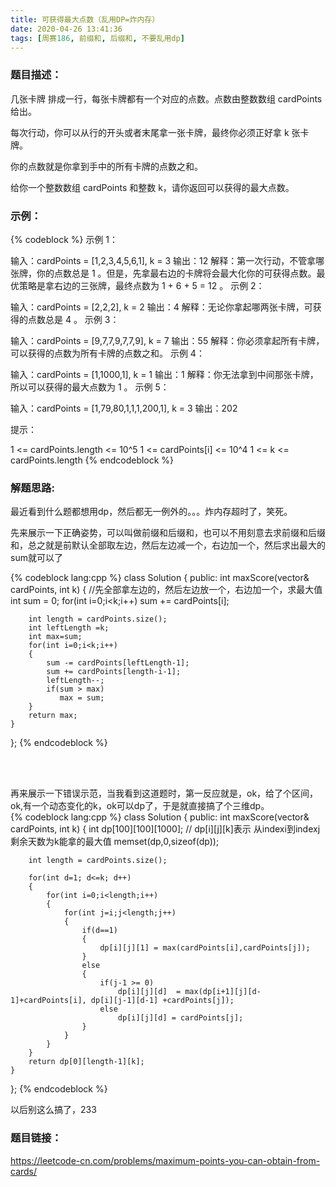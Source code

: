 ```yaml
---
title: 可获得最大点数（乱用DP=炸内存）
date: 2020-04-26 13:41:36
tags: [周赛186, 前缀和, 后缀和, 不要乱用dp]
---
```

### 题目描述：  
几张卡牌 排成一行，每张卡牌都有一个对应的点数。点数由整数数组 cardPoints 给出。

每次行动，你可以从行的开头或者末尾拿一张卡牌，最终你必须正好拿 k 张卡牌。

你的点数就是你拿到手中的所有卡牌的点数之和。

给你一个整数数组 cardPoints 和整数 k，请你返回可以获得的最大点数。

### 示例：   
{% codeblock %}
示例 1：

输入：cardPoints = [1,2,3,4,5,6,1], k = 3
输出：12
解释：第一次行动，不管拿哪张牌，你的点数总是 1 。但是，先拿最右边的卡牌将会最大化你的可获得点数。最优策略是拿右边的三张牌，最终点数为 1 + 6 + 5 = 12 。
示例 2：

输入：cardPoints = [2,2,2], k = 2
输出：4
解释：无论你拿起哪两张卡牌，可获得的点数总是 4 。
示例 3：

输入：cardPoints = [9,7,7,9,7,7,9], k = 7
输出：55
解释：你必须拿起所有卡牌，可以获得的点数为所有卡牌的点数之和。
示例 4：

输入：cardPoints = [1,1000,1], k = 1
输出：1
解释：你无法拿到中间那张卡牌，所以可以获得的最大点数为 1 。 
示例 5：

输入：cardPoints = [1,79,80,1,1,1,200,1], k = 3
输出：202
 

提示：

1 <= cardPoints.length <= 10^5
1 <= cardPoints[i] <= 10^4
1 <= k <= cardPoints.length
{% endcodeblock %}

### 解题思路:  
最近看到什么题都想用dp，然后都无一例外的。。。炸内存超时了，笑死。  

先来展示一下正确姿势，可以叫做前缀和后缀和，也可以不用刻意去求前缀和后缀和，总之就是前默认全部取左边，然后左边减一个，右边加一个，然后求出最大的sum就可以了




{% codeblock lang:cpp %}
class Solution {
public:
    int maxScore(vector<int>& cardPoints, int k) {
        //先全部拿左边的，然后左边放一个，右边加一个，求最大值
        int sum = 0;
        for(int i=0;i<k;i++) sum += cardPoints[i];

        int length = cardPoints.size();
        int leftLength =k;
        int max=sum;
        for(int i=0;i<k;i++)
        {
            sum -= cardPoints[leftLength-1];
            sum += cardPoints[length-i-1];
            leftLength--;
            if(sum > max)
               max = sum;
        }
        return max;
    }
};
{% endcodeblock %}

<br/>
<br/>

再来展示一下错误示范，当我看到这道题时，第一反应就是，ok，给了个区间，ok,有一个动态变化的k，ok可以dp了，于是就直接搞了个三维dp。  
{% codeblock lang:cpp %}
class Solution {
public:
    int maxScore(vector<int>& cardPoints, int k) {
        int dp[100][100][1000]; // dp[i][j][k]表示 从indexi到indexj 剩余天数为k能拿的最大值
        memset(dp,0,sizeof(dp));
        
        int length = cardPoints.size();
        
        for(int d=1; d<=k; d++)
        {
            for(int i=0;i<length;i++)
            {
                for(int j=i;j<length;j++)
                {
                    if(d==1)
                    {
                        dp[i][j][1] = max(cardPoints[i],cardPoints[j]); 
                    }
                    else
                    {
                        if(j-1 >= 0)
                            dp[i][j][d]  = max(dp[i+1][j][d-1]+cardPoints[i], dp[i][j-1][d-1] +cardPoints[j]);
                        else
                            dp[i][j][d] = cardPoints[j];
                    }
                }
            }
        }
        return dp[0][length-1][k];
    }
};
{% endcodeblock %}

以后别这么搞了，233

### 题目链接：  
https://leetcode-cn.com/problems/maximum-points-you-can-obtain-from-cards/
